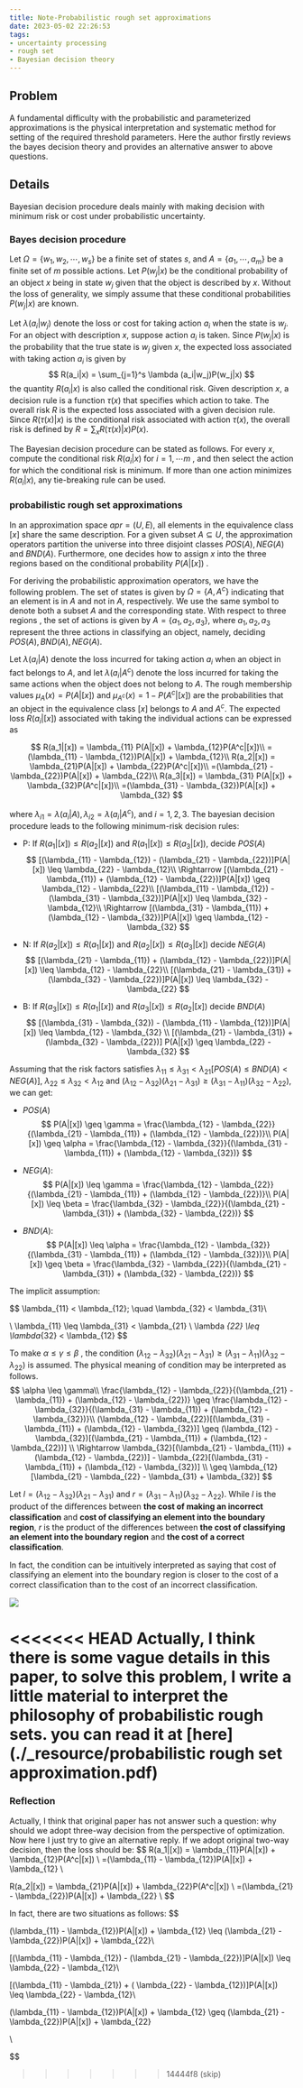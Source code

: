 ```yaml
---
title: Note-Probabilistic rough set approximations 
date: 2023-05-02 22:26:53
tags: 
- uncertainty processing
- rough set
- Bayesian decision theory
---
```




## Problem

A fundamental difficulty with the probabilistic and parameterized approximations is the physical interpretation and systematic method for setting of the required threshold parameters. Here the author firstly reviews the bayes decision theory and provides an alternative answer to above questions.

## Details

Bayesian decision procedure deals mainly with making decision with minimum risk or cost under probabilistic uncertainty. 

### Bayes decision procedure

Let $\Omega = \{w_1, w_2, \cdots, w_s\}$ be a finite set of states $s$, and $A = \{a_1, \cdots, a_m\}$ be a finite set of $m$ possible actions. Let $P(w_j|x)$ be the conditional probability of an object $x$ being in state $w_j$ given that the object is described by $x$.  Without the loss of generality, we simply assume that these conditional probabilities $P(w_j|x)$ are known.

Let $\lambda (a_i|w_j)$ denote the loss or cost for taking action $a_i$ when the state is $w_j$. For an object with description $x$, suppose action $a_i$ is taken. Since $P(w_j|x)$ is the probability that the true state is $w_j$ given $x$, the expected loss associated with taking action $a_i$ is given by 
$$
R(a_i|x) = \sum_{j=1}^s \lambda (a_i|w_j)P(w_j|x)
$$
the quantity $R(a_i|x)$ is also called the conditional risk. Given description $x$, a decision rule is a function $\tau(x)$ that specifies which action to take. The overall risk $R$ is the expected loss associated with a given decision rule. Since $R(\tau(x)|x)$ is the conditional risk associated with action $\tau(x)$, the overall risk is defined by $R = \sum_x R(\tau(x)|x) P(x)$.

The Bayesian decision procedure can be stated as follows. For every $x$, compute the conditional risk $R(a_i|x)$ for $i=1,\cdots m$ , and then select the action for which the conditional risk is minimum. If more than one action minimizes $R(a_i|x)$, any tie-breaking rule can be used.

### probabilistic rough set approximations

In an approximation space $apr = (U,E)$, all elements in the equivalence class $[x]$ share the same description.  For a given subset $A \subseteq U$, the approximation operators partition the universe into three disjoint classes $POS(A), NEG(A)$ and $BND(A)$.  Furthermore, one decides how to assign $x$ into the three regions based on  the conditional probability $P(A|[x])$ . 

For deriving the probabilistic approximation operators, we have the following problem. The set of states is given by $\Omega=\{A, A^c\}$ indicating that an element is in $A$ and not in $A$, respectively.  We use the same symbol to denote both a subset $A$ and the corresponding state. With respect to three regions , the set of actions is given by $A=\{a_1, a_2, a_3\}$, where $a_1, a_2, a_3$ represent the three actions in classifying an object, namely, deciding $POS(A), BND(A), NEG(A)$.

Let $\lambda(a_i|A)$ denote the loss incurred for taking action $a_i$ when an object in fact belongs to $A$, and let $\lambda(a_i|A^c)$ denote the loss incurred for taking the same actions when  the object does not belong to $A$. The rough membership values $\mu_A(x)=P(A|[x])$ and $\mu_{A^c}(x) = 1 - P(A^c|[x])$ are the probabilities that an object in the equivalence class $[x]$ belongs to $A$ and $A^c$.  The expected loss $R(a_i|[x])$ associated with taking the individual actions can be expressed as 

$$
R(a_1|[x]) = \lambda_{11} P(A|[x]) + \lambda_{12}P(A^c|[x])\\
=(\lambda_{11} - \lambda_{12})P(A|[x]) + \lambda_{12}\\
R(a_2|[x]) = \lambda_{21}P(A|[x]) + \lambda_{22}P(A^c|[x])\\ 
=(\lambda_{21} - \lambda_{22})P(A|[x]) + \lambda_{22}\\ 
R(a_3|[x]) = \lambda_{31} P(A|[x]) + \lambda_{32}P(A^c|[x])\\ 
=(\lambda_{31} - \lambda_{32})P(A|[x]) + \lambda_{32} 
$$

where $\lambda_{i1} = \lambda(a_i|A), \lambda_{i2} = \lambda(a_i|A^c)$, and $i=1,2,3$.  The bayesian decision procedure leads to the following minimum-risk decision rules:

- P: If $R(a_1|[x]) \leq R(a_2|[x])$ and $R(a_1|[x]) \leq R(a_3|[x])$, decide $POS(A)$
    $$
    [(\lambda_{11} - \lambda_{12}) - (\lambda_{21} - \lambda_{22})]P(A|[x]) \leq \lambda_{22} - \lambda_{12}\\
    \Rightarrow [(\lambda_{21} - \lambda_{11}) + (\lambda_{12} - \lambda_{22})]P(A|[x]) \geq \lambda_{12} - \lambda_{22}\\
    [(\lambda_{11} - \lambda_{12}) - (\lambda_{31} - \lambda_{32})]P(A|[x]) \leq \lambda_{32} - \lambda_{12}\\
    \Rightarrow [(\lambda_{31} - \lambda_{11}) + (\lambda_{12} - \lambda_{32})]P(A|[x]) \geq \lambda_{12} - \lambda_{32}
    $$

- N: If $R(a_2|[x]) \leq R(a_1|[x])$ and $R(a_2|[x]) \leq R(a_3|[x])$ decide $NEG(A)$
    $$
    [(\lambda_{21} - \lambda_{11}) + (\lambda_{12} - \lambda_{22})]P(A|[x]) \leq \lambda_{12} - \lambda_{22}\\
    [(\lambda_{21} - \lambda_{31}) + (\lambda_{32} - \lambda_{22})]P(A|[x]) \leq \lambda_{32} - \lambda_{22}
    $$

- B: If $R(a_3|[x]) \leq R(a_1|[x])$ and $R(a_3|[x]) \leq R(a_2|[x])$ decide $BND(A)$
    $$
    [(\lambda_{31} - \lambda_{32}) - (\lambda_{11} - \lambda_{12})]P(A|[x]) \leq \lambda_{12} - \lambda_{32} \\
    [(\lambda_{21} - \lambda_{31}) + (\lambda_{32} - \lambda_{22})] P(A|[x]) \geq \lambda_{22} - \lambda_{32}
    $$
    
Assuming that the risk factors satisfies $\lambda_{11} \leq \lambda_{31} < \lambda_{21} [POS(A) \leq BND(A) < NEG(A)]$, $\lambda _{22} \leq \lambda_{32} < \lambda_{12}$ and $(\lambda_{12} - \lambda_{32})(\lambda_{21} - \lambda_{31}) \geq (\lambda_{31} - \lambda_{11})(\lambda_{32} - \lambda_{22})$, we can get:

- $POS(A)$ 
    $$
    P(A|[x]) \geq \gamma = \frac{\lambda_{12} - \lambda_{22}}{(\lambda_{21} - \lambda_{11}) + (\lambda_{12} - \lambda_{22})}\\
    P(A|[x]) \geq \alpha = \frac{\lambda_{12} - \lambda_{32}}{(\lambda_{31} - \lambda_{11}) + (\lambda_{12} - \lambda_{32})}
    $$

- $NEG(A)$: 
    $$
    P(A|[x]) \leq \gamma = \frac{\lambda_{12} - \lambda_{22}}{(\lambda_{21} - \lambda_{11}) + (\lambda_{12} - \lambda_{22})}\\
    P(A|[x]) \leq \beta = \frac{\lambda_{32} - \lambda_{22}}{(\lambda_{21} - \lambda_{31}) + (\lambda_{32} - \lambda_{22})}
    $$

- $BND(A)$:
    $$
    P(A|[x]) \leq \alpha = \frac{\lambda_{12} - \lambda_{32}}{(\lambda_{31} - \lambda_{11}) + (\lambda_{12} - \lambda_{32})}\\
    P(A|[x]) \geq \beta = \frac{\lambda_{32} - \lambda_{22}}{(\lambda_{21} - \lambda_{31}) + (\lambda_{32} - \lambda_{22})}
    $$

The implicit assumption:


$$
\lambda_{11} < \lambda_{12}; \quad \lambda_{32} < \lambda_{31}\\

\\
\lambda_{11} \leq \lambda_{31} < \lambda_{21}
\\
\lambda _{22} \leq \lambda_{32} < \lambda_{12}
$$


To make $\alpha \leq \gamma \leq \beta$ , the condition $(\lambda_{12} - \lambda_{32})(\lambda_{21} - \lambda_{31}) \geq (\lambda_{31} - \lambda_{11})(\lambda_{32} - \lambda_{22})$ is assumed.  The physical meaning of condition may be interpreted as follows. 
$$
\alpha \leq \gamma\\
\frac{\lambda_{12} - \lambda_{22}}{(\lambda_{21} - \lambda_{11}) + (\lambda_{12} - \lambda_{22})} 
\geq 
\frac{\lambda_{12} - \lambda_{32}}{(\lambda_{31} - \lambda_{11}) + (\lambda_{12} - \lambda_{32})}\\
(\lambda_{12} - \lambda_{22})[(\lambda_{31} - \lambda_{11}) + (\lambda_{12} - \lambda_{32})] 
\geq
(\lambda_{12} - \lambda_{32})[(\lambda_{21} - \lambda_{11}) + (\lambda_{12} - \lambda_{22})]
\\
\Rightarrow \lambda_{32}[(\lambda_{21} - \lambda_{11}) + (\lambda_{12} - \lambda_{22})] - \lambda_{22}[(\lambda_{31} - \lambda_{11}) + (\lambda_{12} - \lambda_{32})] \\
\geq 
\lambda_{12}[\lambda_{21} - \lambda_{22} - \lambda_{31} + \lambda_{32}]
$$


Let $l=(\lambda_{12} - \lambda_{32})(\lambda_{21} - \lambda_{31})$ and $r=(\lambda_{31} - \lambda_{11})(\lambda_{32} - \lambda_{22})$. While $l$ is the product of the diﬀerences between **the cost of making an incorrect classiﬁcation** and **cost of classifying an element into the boundary region**, $r$ is the product of the differences between **the cost of classifying an element into the boundary region** and **the cost of a correct classiﬁcation**. 

In fact, the condition can be intuitively interpreted as saying that cost of classifying an element into the boundary region is closer to the cost of a correct classiﬁcation than to the cost of an incorrect classiﬁcation.

![](./_resource/decision_parameters.png)

<<<<<<< HEAD
Actually, I think there is some vague details in this paper, to solve this problem, I write a little material to interpret the philosophy of probabilistic rough sets. you can read it at [here](./_resource/probabilistic rough set approximation.pdf)
=======

### Reflection
Actually, I think that original paper has not answer such a question: why should we adopt three-way decision from the perspective of optimization. Now here I just try to give an alternative reply.
If we adopt original two-way decision, then the loss should be:
$$
R(a_1|[x]) = \lambda_{11}P(A|[x]) + \lambda_{12}P(A^c|[x]) \\
=(\lambda_{11} - \lambda_{12})P(A|[x]) + \lambda_{12} \\

R(a_2|[x]) = \lambda_{21}P(A|[x]) + \lambda_{22}P(A^c|[x]) \\
=(\lambda_{21} - \lambda_{22})P(A|[x]) + \lambda_{22} \\
$$ 

In fact, there are two situations as follows:
$$

(\lambda_{11} - \lambda_{12})P(A|[x]) + \lambda_{12} \leq (\lambda_{21} - \lambda_{22})P(A|[x]) + \lambda_{22}\\

[(\lambda_{11} - \lambda_{12}) - (\lambda_{21} - \lambda_{22})]P(A|[x]) \leq \lambda_{22} - \lambda_{12}\\

[(\lambda_{11} - \lambda_{21}) + ( \lambda_{22} - \lambda_{12})]P(A|[x]) \leq \lambda_{22} - \lambda_{12}\\

(\lambda_{11} - \lambda_{12})P(A|[x]) + \lambda_{12} \geq (\lambda_{21} - \lambda_{22})P(A|[x]) + \lambda_{22}

\\

$$
>>>>>>> 14444f8 (skip)
